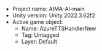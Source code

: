 <!-- UNITY CODE ASSIST INSTRUCTIONS START -->
- Project name: AIMA-AI-main
- Unity version: Unity 2022.3.62f2
- Active game object:
  - Name: AzureTTSHandlerNew
  - Tag: Untagged
  - Layer: Default
<!-- UNITY CODE ASSIST INSTRUCTIONS END -->